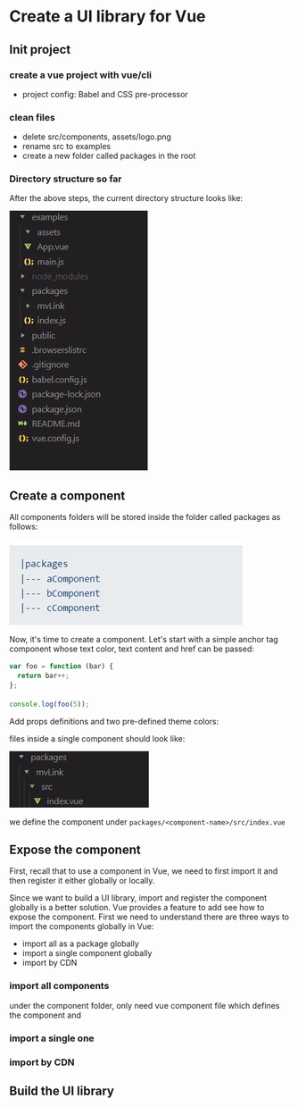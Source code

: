 # Create a UI library for Vue
## Init project
### create a vue project with vue/cli
- project config: Babel and CSS pre-processor
### clean files
- delete src/components, assets/logo.png
- rename src to examples
- create a new folder called packages in the root

### Directory structure so far
After the above steps, the current directory structure looks like:

![](./../src/assets/screenshots/project-structure.png)

## Create a component
All components folders will be stored inside the folder called packages as follows:

![](./../src/assets/screenshots/components.png)

Now, it's time to create a component. Let's start with a simple anchor tag component whose text color, text content and href can be passed:

``` js
var foo = function (bar) {
  return bar++;
};

console.log(foo(5));
```

Add props definitions and two pre-defined theme colors:
    

files inside a single component should look like:

![](./../src/assets/screenshots/component.png)

we define the component under `packages/<component-name>/src/index.vue`

## Expose the component 
First, recall that to use a component in Vue, we need to first import it and then register it either globally or locally.





Since we want to build a UI library, import and register the component globally is a better solution. Vue provides a feature to add   see how to expose the component. First we need to understand there are three ways to import the components globally in Vue:
- import all as a package globally
- import a single component globally
- import by CDN

### import all components
under the component folder, only need vue component file which defines the component and  
### import a single one
### import by CDN

## Build the UI library